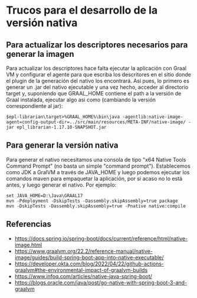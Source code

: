# Trucos para el desarrollo de la versión nativa

## Para actualizar los descriptores necesarios para generar la imagen
Para actualizar los descriptores hace falta ejecutar la aplicación con Graal VM y configurar el agente para que escriba los descritores en el sitio donde el plugin de la generación del nativo los encontrará.
Así pues, lo primero es generar un .jar del nativo ejecutable y una vez hecho, acceder al directorio target y, suponiendo que GRAAL_HOME contiene el path a la versión de Graal instalada, ejecutar algo asi como (cambiando la versión correspondiente al jar):

`$epl-librarian\target>%GRAAL_HOME%\bin\java -agentlib:native-image-agent=config-output-dir=../src/main/resources/META-INF/native-image/ -jar epl_librarian-1.17.10-SNAPSHOT.jar`


## Para generar la versión nativa
Para generar el nativo necesitamos una consola de tipo "x64 Native Tools Command Prompt" (no basta un simple "command prompt"). Establecemos como JDK a GralVM a través de JAVA_HOME y luego podemos ejecutar los comandos maven para empaquetar la aplicación, por si acaso no lo está antes, y luego generar el nativo. Por ejemplo:

```
set JAVA_HOME=D:\Java\GRAAL17
mvn -Pdeployment -DskipTests -Dassembly.skipAssembly=true package
mvn -DskipTests -Dassembly.skipAssembly=true -Pnative native:compile
```

## Referencias

* https://docs.spring.io/spring-boot/docs/current/reference/html/native-image.html
* https://www.graalvm.org/22.2/reference-manual/native-image/guides/build-spring-boot-app-into-native-executable/
* https://developer.okta.com/blog/2022/04/22/github-actions-graalvm#the-environmental-impact-of-graalvm-builds
* https://www.infoq.com/articles/native-java-spring-boot/
* https://blogs.oracle.com/java/post/go-native-with-spring-boot-3-and-graalvm